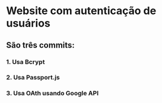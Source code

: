 # Website com autenticação de usuários

## São três commits:

### 1. Usa Bcrypt

### 2. Usa Passport.js

### 3. Usa OAth usando Google API
